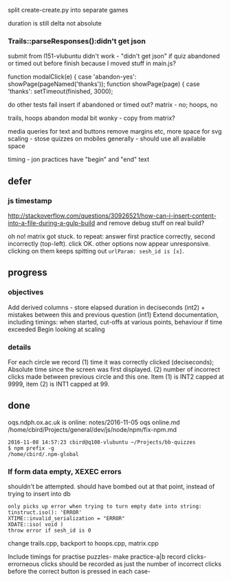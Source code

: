 
split create-create.py into separate games

duration is still delta not absolute

### Trails::parseResponses():didn't get json

submit from l151-vlubuntu didn't work - "didn't get json" if quiz abandoned or timed out before finish
    because I moved stuff in main.js?

function modalClick(e) {
    case 'abandon-yes':
        showPage(pageNamed('thanks'));
function showPage(page) { 
    case 'thanks':
        setTimeout(finished, 3000);


do other tests fail insert if abandoned or timed out? matrix - no; hoops, no



trails, hoops abandon modal bit wonky - copy from matrix?

media queries for text and buttons
remove margins etc, more space for svg
scaling - stose
quizzes on mobiles generally - should use all available space

timing - jon
practices have "begin" and "end" text

## defer

### js timestamp

http://stackoverflow.com/questions/30926521/how-can-i-insert-content-into-a-file-during-a-gulp-build
and remove debug stuff on real build?

oh no! matrix got stuck. to repeat: answer first practice correctly, second incorrectly (top-left). click OK. other options now appear unresponsive. clicking on them keeps spitting out `urlParam: sesh_id is [x]`.

## progress

### objectives

Add derived columns - store elapsed duration in deciseconds (int2) + mistakes between this and previous question (int1)
Extend documentation, including timings: when started,  cut-offs at various points, behaviour if time exceeded
Begin looking at scaling

### details

For each circle we record
(1) time it was correctly clicked (deciseconds); Absolute time since the screen was first displayed.
(2) number of incorrect clicks made between previous circle and this one.
Item (1) is INT2 capped at 9999,  item (2) is INT1 capped at 99.

## done

oqs.ndph.ox.ac.uk is online: notes/2016-11-05 oqs online.md
/home/cbird/Projects/general/dev/js/node/npm/fix-npm.md

    2016-11-08 14:57:23 cbird@q108-vlubuntu ~/Projects/bb-quizzes
    $ npm prefix -g
    /home/cbird/.npm-global

### If form data empty, XEXEC errors

shouldn't be attempted. should have bombed out at that point, instead of trying to insert into db

    only picks up error when trying to turn empty date into string:
    tinstruct.iso(): 'ERROR'
    XTIME::invalid_serialization = "ERROR"
    XDATE::iso( void ) 
    throw error if sesh_id is 0

change trails.cpp, backport to hoops.cpp, matrix.cpp

Include timings for practise puzzles- make practice-a|b record clicks-
errorneous clicks should be recorded as just the number of incorrect clicks before the correct button is pressed in each case-
